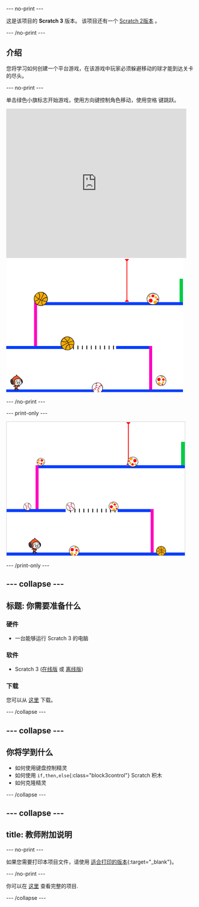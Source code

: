 \--- no-print \---

这是该项目的 **Scratch 3** 版本。 该项目还有一个 [Scratch 2版本](https://projects.raspberrypi.org/en/projects/dodgeball-scratch2) 。

\--- /no-print \---

## 介绍

您将学习如何创建一个平台游戏，在该游戏中玩家必须躲避移动的球才能到达关卡的尽头。

\--- no-print \---

单击绿色小旗标志开始游戏，使用方向键控制角色移动，使用<kbd>空格</kbd> 键跳跃。

<div class="scratch-preview">
  <iframe allowtransparency="true" width="485" height="402" src="https://scratch.mit.edu/projects/embed/251809924/?autostart=false" frameborder="0" scrolling="no"></iframe>
  <img src="images/dodge-final.png">
</div>

\--- /no-print \---

\--- print-only \---

![玩躲避球游戏](images/dodgeball-showcase.png)

\--- /print-only \---

## \--- collapse \---

## 标题: 你需要准备什么

### 硬件

+ 一台能够运行 Scratch 3 的电脑

### 软件

+ Scratch 3 ([在线版](https://scratch.mit.edu/projects/editor/) 或 [离线版](https://scratch.mit.edu/download/))

### 下载

您可以从 [这里](http://rpf.io/p/en/dodgeball-go) 下载。

\--- /collapse \---

## \--- collapse \---

## 你将学到什么

+ 如何使用键盘控制精灵
+ 如何使用 `if,then,else`{:class="block3control"} Scratch 积木
+ 如何克隆精灵

\--- /collapse \---

## \--- collapse \---

## title: 教师附加说明

\--- no-print \---

如果您需要打印本项目文件，请使用 [适合打印的版本](https://projects.raspberrypi.org/en/projects/dodgeball/print){:target="_blank"}。

\--- /no-print \---

你可以在 [这里](http://rpf.io/p/en/dodgeball-get) 查看完整的项目.

\--- /collapse \---